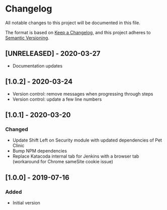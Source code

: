 # Changelog

All notable changes to this project will be documented in this file.

The format is based on [Keep a Changelog](https://keepachangelog.com/en/1.0.0/),
and this project adheres to [Semantic Versioning](https://semver.org/spec/v2.0.0.html).

## [UNRELEASED] - 2020-03-27

- Documentation updates

## [1.0.2] - 2020-03-24

- Version control: remove messages when progressing through steps
- Version control: update a few line numbers

## [1.0.1] - 2020-03-20

### Changed

- Update Shift Left on Security module with updated dependencies of Pet Clinic
- Bump NPM dependencies
- Replace Katacoda internal tab for Jenkins with a browser tab (workaround for Chrome sameSite cookie issue)

## [1.0.0] - 2019-07-16

### Added

- Initial version
